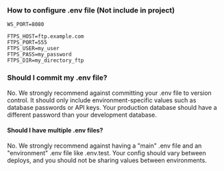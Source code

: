 ### How to configure .env file (Not include in project)

```
WS_PORT=8080

FTPS_HOST=ftp.example.com
FTPS_PORT=555
FTPS_USER=my_user
FTPS_PASS=my_password
FTPS_DIR=my_directory_ftp
```

### Should I commit my .env file?

No. We strongly recommend against committing your .env file to version control. It should only include
environment-specific values such as database passwords or API keys. Your production database should have a different
password than your development database.

#### Should I have multiple .env files?

No. We strongly recommend against having a "main" .env file and an "environment"
.env file like .env.test. Your config should vary between deploys, and you should not be sharing values between
environments.